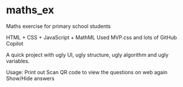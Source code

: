 # maths_ex
Maths exercise for primary school students

HTML + CSS + JavaScript + MathML
Used MVP.css and lots of GitHub Copilot

A quick project with ugly UI, ugly structure, ugly algorithm and ugly variables.

Usage:
Print out
Scan QR code to view the questions on web again
Show/Hide answers
